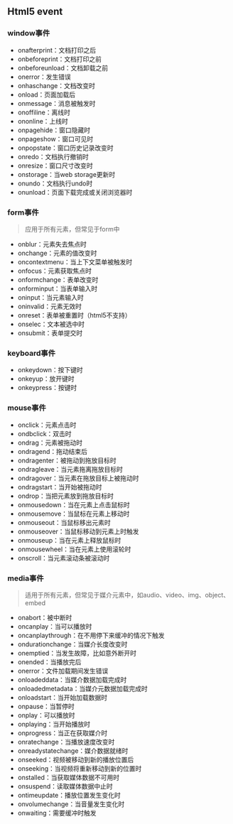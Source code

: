 ## Html5 event

### window事件
- onafterprint：文档打印之后
- onbeforeprint：文档打印之前
- onbeforeunload：文档卸载之前
- onerror：发生错误
- onhaschange：文档改变时
- onload：页面加载后
- onmessage：消息被触发时
- onoffiline：离线时
- ononline：上线时
- onpagehide：窗口隐藏时
- onpageshow：窗口可见时
- onpopstate：窗口历史记录改变时
- onredo：文档执行撤销时
- onresize：窗口尺寸改变时
- onstorage：当web storage更新时
- onundo：文档执行undo时
- onunload：页面下载完成或关闭浏览器时

### form事件
> 应用于所有元素，但常见于form中

- onblur：元素失去焦点时
- onchange：元素的值改变时
- oncontextmenu：当上下文菜单被触发时
- onfocus：元素获取焦点时
- onformchange：表单改变时
- onforminput：当表单输入时
- oninput：当元素输入时
- oninvalid：元素无效时
- onreset：表单被重置时（html5不支持）
- onselec：文本被选中时
- onsubmit：表单提交时

### keyboard事件
- onkeydown：按下键时
- onkeyup：放开键时
- onkeypress：按键时

### mouse事件
- onclick：元素点击时
- ondbclick：双击时
- ondrag：元素被拖动时
- ondragend：拖动结束后
- ondragenter：被拖动到拖放目标时
- ondragleave：当元素拖离拖放目标时
- ondragover：当元素在拖放目标上被拖动时
- ondragstart：当开始被拖动时
- ondrop：当把元素放到拖放目标时
- onmousedown：当在元素上点击鼠标时
- onmousemove：当鼠标在元素上移动时
- onmouseout：当鼠标移出元素时
- onmouseover：当鼠标移动到元素上时触发
- onmouseup：当在元素上释放鼠标时
- onmousewheel：当在元素上使用滚轮时
- onscroll：当元素滚动条被滚动时

### media事件
> 适用于所有元素，但常见于媒介元素中，如audio、video、img、object、embed

- onabort：被中断时
- oncanplay：当可以播放时
- oncanplaythrough：在不用停下来缓冲的情况下触发
- ondurationchange：当媒介长度改变时
- onemptied：当发生故障，比如意外断开时
- onended：当播放完后
- onerror：文件加载期间发生错误
- onloadeddata：当媒介数据加载完成时
- onloadedmetadata：当媒介元数据加载完成时
- onloadstart：当开始加载数据时
- onpause：当暂停时
- onplay：可以播放时
- onplaying：当开始播放时
- onprogress：当正在获取媒介时
- onratechange：当播放速度改变时
- onreadystatechange：媒介数据就绪时
- onseeked：视频被移动到新的播放位置后
- onseeking：当视频将重新移动到新的位置时
- onstalled：当获取媒体数据不可用时
- onsuspend：读取媒体数据中止时
- ontimeupdate：播放位置发生变化时
- onvolumechange：当音量发生变化时
- onwaiting：需要缓冲时触发
